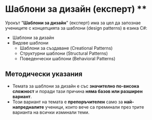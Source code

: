 # Шаблони за дизайн (експерт) **

Урокът "**Шаблони за дизайн**" (експерт) има за цел да запознае учениците с концепцията за шаблони (design patterns) в езика C#:
 - Шаблони за дизайн
 - Видове шаблони
    - Шаблони за създаване (Creational Patterns)
    - Структурни шаблони (Structural Patterns)
    - Поведенчески шаблони (Behavioral Patterns)


## Методически указания
  - Темата за шаблони за дизайн е със **значително по-висока сложност** и поради тази причина **няма базов или разширен вариант**.
  - Този вариант на темата е **препоръчителен** само за **най-напредналите** ученици, които вече са преминали през трите варианта на всички изминали теми.
